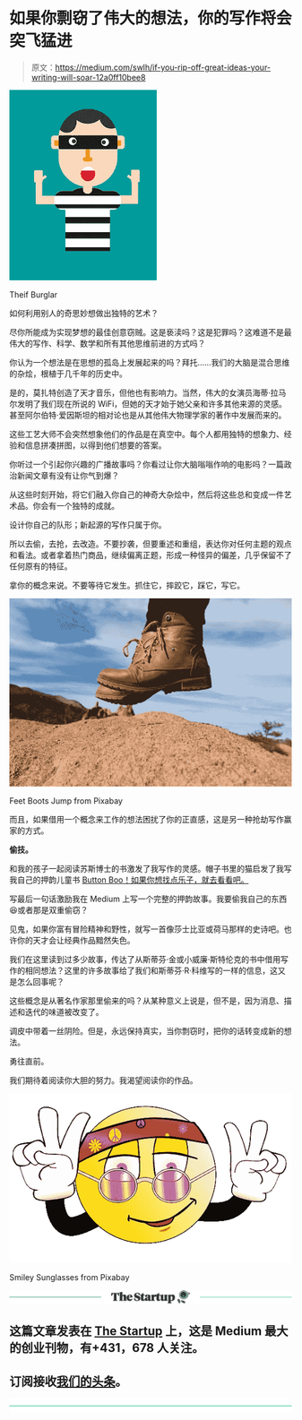 # 如果你剽窃了伟大的想法，你的写作将会突飞猛进

> 原文：<https://medium.com/swlh/if-you-rip-off-great-ideas-your-writing-will-soar-12a0ff10bee8>

![](img/f6d5ea6ef294d29c889bbd64caa511aa.png)

Theif Burglar

如何利用别人的奇思妙想做出独特的艺术？

尽你所能成为实现梦想的最佳创意窃贼。这是亵渎吗？这是犯罪吗？这难道不是最伟大的写作、科学、数学和所有其他思维前进的方式吗？

你认为一个想法是在思想的孤岛上发展起来的吗？拜托……我们的大脑是混合思维的杂烩，根植于几千年的历史中。

是的，莫扎特创造了天才音乐，但他也有影响力。当然，伟大的女演员海蒂·拉马尔发明了我们现在所说的 WiFi，但她的天才始于她父亲和许多其他来源的灵感。甚至阿尔伯特·爱因斯坦的相对论也是从其他伟大物理学家的著作中发展而来的。

这些工艺大师不会突然想象他们的作品是在真空中。每个人都用独特的想象力、经验和信息拼凑拼图，以得到他们想要的答案。

你听过一个引起你兴趣的广播故事吗？你看过让你大脑嗡嗡作响的电影吗？一篇政治新闻文章有没有让你气到爆？

从这些时刻开始，将它们融入你自己的神奇大杂烩中，然后将这些总和变成一件艺术品。你会有一个独特的成就。

设计你自己的队形；新起源的写作只属于你。

所以去偷，去抢，去改造。不要抄袭，但要重述和重组，表达你对任何主题的观点和看法。或者拿着热门商品，继续偏离正题，形成一种怪异的偏差，几乎保留不了任何原有的特征。

拿你的概念来说。不要等待它发生。抓住它，摔跤它，踩它，写它。

![](img/a2f08e7f4ccab561d37bb63b3228d862.png)

Feet Boots Jump from Pixabay

而且，如果借用一个概念来工作的想法困扰了你的正直感，这是另一种抢劫写作赢家的方式。

**偷技。**

和我的孩子一起阅读苏斯博士的书激发了我写作的灵感。帽子书里的猫启发了我写我自己的押韵儿童书 [Button Boo！如果你想找点乐子，就去看看吧。](https://www.amazon.com/Button-Boo-Gregory-Prince/dp/1539701069/ref=sr_1_fkmr1_1?ie=UTF8&qid=1542667825&sr=8-1-fkmr1&keywords=button+book+by+greg+prince)

写最后一句话激励我在 Medium 上写一个完整的押韵故事。我要偷我自己的东西😆或者那是双重偷窃？

见鬼，如果你富有冒险精神和野性，就写一首像莎士比亚或荷马那样的史诗吧。也许你的天才会让经典作品黯然失色。

我们在这里读到过多少故事，传达了从斯蒂芬·金或小威廉·斯特伦克的书中借用写作的相同想法？这里的许多故事给了我们和斯蒂芬·R·科维写的一样的信息，这又是怎么回事呢？

这些概念是从著名作家那里偷来的吗？从某种意义上说是，但不是，因为消息、描述和迭代的味道被改变了。

调皮中带着一丝阴险。但是，永远保持真实，当你剽窃时，把你的话转变成新的想法。

勇往直前。

我们期待着阅读你大胆的努力。我渴望阅读你的作品。

![](img/7be47d63b45c61fb984bf22432322a89.png)

Smiley Sunglasses from Pixabay

[![](img/308a8d84fb9b2fab43d66c117fcc4bb4.png)](https://medium.com/swlh)

## 这篇文章发表在 [The Startup](https://medium.com/swlh) 上，这是 Medium 最大的创业刊物，有+431，678 人关注。

## 订阅接收[我们的头条](https://growthsupply.com/the-startup-newsletter/)。

[![](img/b0164736ea17a63403e660de5dedf91a.png)](https://medium.com/swlh)